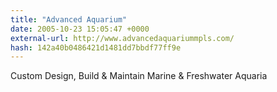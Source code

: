 ```yaml
---
title: "Advanced Aquarium"
date: 2005-10-23 15:05:47 +0000
external-url: http://www.advancedaquariummpls.com/
hash: 142a40b0486421d1481dd7bbdf77ff9e
---
```


Custom Design, Build & Maintain Marine & Freshwater Aquaria
